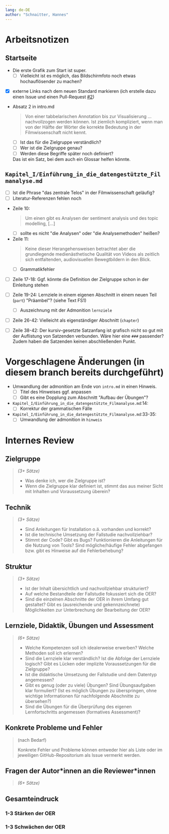```yaml
---
lang: de-DE
author: "Schnaitter, Hannes"
---
```


# Arbeitsnotizen

## Startseite
- Die erste Grafik zum Start ist super.
  - [ ] Vielleicht ist es möglich, das Bildschirmfoto noch etwas hochauflösender zu machen?
- [x] externe Links nach dem neuen Standard markieren (ich erstelle dazu einen Issue und einen Pull-Request [#2](https://github.com/quadriga-dk/Bewegtes-Bild-Fallstudie-1/pull/2))
- Absatz 2 in intro.md
  > Von einer tabbelarischen Annotation bis zur Visualisierung … nachvollzogen werden können.
  Ist ziemlich kompliziert, wenn man von der Hälfte der Wörter die korrekte Bedeutung in der Filmwissenschaft nicht kennt.
  - [ ] Ist das für die Zielgruppe verständlich?
  - [ ] Wer ist die Zielgruppe genau?
  - [ ] Werden diese Begriffe später noch definiert?
  
  Das ist ein Satz, bei dem auch ein Glossar helfen könnte. 


## `Kapitel_I/Einführung_in_die_datengestützte_Filmanalyse.md`
- [ ] Ist die Phrase "das zentrale Telos" in der Filmwissenschaft geläufig?
- [ ] Literatur-Referenzen fehlen noch
- Zeile 10:
  > Um einen gibt es Analysen der sentiment analysis und des topic modelling, […]
  - [ ] sollte es nicht "die Analysen" oder "die Analysemethoden" heißen?
- Zeile 11:
  > Keine dieser Herangehensweisen betrachtet aber die grundlegende medienästhetische Qualität von Videos als zeitlich sich entfaltenden, audiovisuellen Bewegtbildern in den Blick.
  - [ ] Grammatikfehler
- [ ] Zeile 17-18: Ggf. könnte die Definition der Zielgruppe schon in der Einleitung stehen
- [ ] Zeile 19-24: Lernziele in einem eigenen Abschnitt in einem neuen Teil (`part`) "Präambel"? (siehe Text FS1)
  - [ ] Auszeichnung mit der Admonition `lernziele`
- [ ] Zeile 26-42: Vielleicht als eigenständiger Abschnitt (`chapter`)
- [ ] Zeile 38-42: Der kursiv-gesetzte Satzanfang ist grafisch nicht so gut mit der Auflistung von Satzenden verbunden. Wäre hier eine `###` passender? Zudem haben die Satzenden keinen abschließenden Punkt.



# Vorgeschlagene Änderungen (in diesem branch bereits durchgeführt)
- Umwandlung der admonition am Ende von `intro.md` in einen Hinweis.
  - [ ] Titel des Hinweises ggf. anpassen
  - [ ] Gibt es eine Dopplung zum Abschnitt "Aufbau der Übungen"?
- `Kapitel_I/Einführung_in_die_datengestützte_Filmanalyse.md`:14:
  - [ ] Korrektur der grammatischen Fälle
- `Kapitel_I/Einführung_in_die_datengestützte_Filmanalyse.md`:33-35:
  - [ ] Umwandlung der admonition in `hinweis` 

# Internes Review

## Zielgruppe
> _(3+ Sätze)_
> 
> - Was denke ich, wer die Zielgruppe ist?
> - Wenn die Zielgruppe klar definiert ist, stimmt das aus meiner Sicht mit Inhalten und Voraussetzung überein?


## Technik
> _(3+ Sätze)_
> 
> - Sind Anleitungen für Installation o.ä. vorhanden und korrekt?
> - Ist die technische Umsetzung der Fallstudie nachvollziehbar?
> - Stimmt der Code? Gibt es Bugs? Funktionieren die Anleitungen für die Nutzung von Tools? Sind mögliche/häufige Fehler abgefangen bzw. gibt es Hinweise auf die Fehlerbehebung?


## Struktur
> _(3+ Sätze)_
> 
> - Ist der Inhalt übersichtlich und nachvollziehbar strukturiert?
> - Auf welche Bestandteile der Fallstudie fokussiert sich die OER?
> - Sind die einzelnen Abschnitte der OER in ihrem Umfang gut gestaltet? Gibt es (ausreichende und gekennzeichnete) Möglichkeiten zur Unterbrechung der Bearbeitung der OER?


## Lernziele, Didaktik, Übungen und Assessment
> _(6+ Sätze)_
> 
> - Welche Kompetenzen soll ich idealerweise erwerben? Welche Methoden soll ich erlernen?
> - Sind die Lernziele klar verständlich? Ist die Abfolge der Lernziele logisch? Gibt es Lücken oder implizite Voraussetzungen für die Zielgruppe?
> - Ist die didaktische Umsetzung der Fallstudie und dem Datentyp angemessen?
> - Gibt es genug (oder zu viele) Übungen? Sind Übungsaufgaben klar formuliert? (Ist es möglich Übungen zu überspringen, ohne wichtige Informationen für nachfolgende Abschnitte zu übersehen?)
> - Sind die Übungen für die Überprüfung des eigenen Lernfortschritts angemessen (formatives Assessment)?


## Konkrete Probleme und Fehler
> (nach Bedarf)
> 
> Konkrete Fehler und Probleme können entweder hier als Liste oder im jeweiligen GitHub-Repositorium als Issue vermerkt werden.


## Fragen der Autor\*innen an die Reviewer\*innen
> _(6+ Sätze)_


## Gesamteindruck

### 1-3 Stärken der OER

### 1-3 Schwächen der OER

